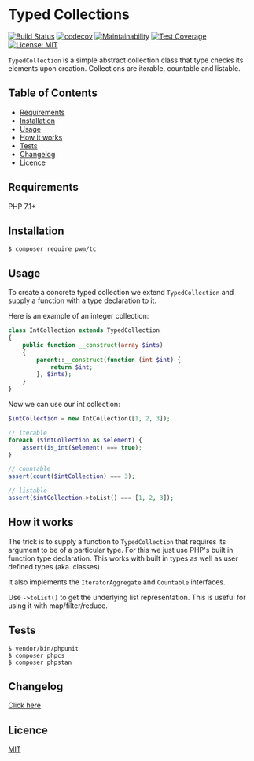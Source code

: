 # Typed Collections

[![Build Status](https://travis-ci.org/pwm/tc.svg?branch=master)](https://travis-ci.org/pwm/tc)
[![codecov](https://codecov.io/gh/pwm/tc/branch/master/graph/badge.svg)](https://codecov.io/gh/pwm/tc)
[![Maintainability](https://api.codeclimate.com/v1/badges/8e83d3bb3cbb6e06ec67/maintainability)](https://codeclimate.com/github/pwm/tc/maintainability)
[![Test Coverage](https://api.codeclimate.com/v1/badges/8e83d3bb3cbb6e06ec67/test_coverage)](https://codeclimate.com/github/pwm/tc/test_coverage)
[![License: MIT](https://img.shields.io/badge/License-MIT-yellow.svg)](https://opensource.org/licenses/MIT)

`TypedCollection` is a simple abstract collection class that type checks its elements upon creation. Collections are iterable, countable and listable.

## Table of Contents

* [Requirements](#requirements)
* [Installation](#installation)
* [Usage](#usage)
* [How it works](#how-it-works)
* [Tests](#tests)
* [Changelog](#changelog)
* [Licence](#licence)

## Requirements

PHP 7.1+

## Installation

    $ composer require pwm/tc

## Usage

To create a concrete typed collection we extend `TypedCollection` and supply a function with a type declaration to it.

Here is an example of an integer collection:

```php
class IntCollection extends TypedCollection
{
    public function __construct(array $ints)
    {
        parent::__construct(function (int $int) {
            return $int;
        }, $ints);
    }
}
```

Now we can use our int collection:

```php
$intCollection = new IntCollection([1, 2, 3]);

// iterable
foreach ($intCollection as $element) {
    assert(is_int($element) === true);
}

// countable
assert(count($intCollection) === 3);

// listable
assert($intCollection->toList() === [1, 2, 3]);
```
 
## How it works

The trick is to supply a function to `TypedCollection` that requires its argument to be of a particular type. For this we just use PHP's built in function type declaration. This works with built in types as well as user defined types (aka. classes).

It also implements the `IteratorAggregate` and `Countable` interfaces.

Use `->toList()` to get the underlying list representation. This is useful for using it with map/filter/reduce.

## Tests

	$ vendor/bin/phpunit
	$ composer phpcs
	$ composer phpstan

## Changelog

[Click here](changelog.md)

## Licence

[MIT](LICENSE)
